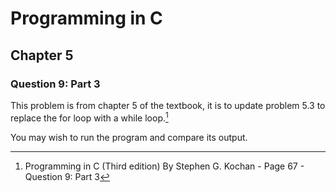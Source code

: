 # Programming in C
## Chapter 5
### Question 9: Part 3

This problem is from chapter 5 of the textbook, it is to update problem 5.3 to replace the for loop with a while loop.[^1]

You may wish to run the program and compare its output.

[^1]: Programming in C (Third edition) By Stephen G. Kochan - Page 67 - Question 9: Part 3